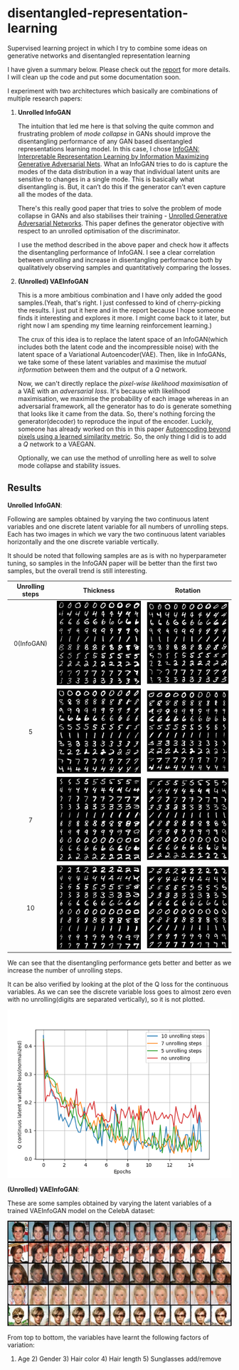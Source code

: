 # disentangled-representation-learning
Supervised learning project in which I try to combine some ideas on generative networks and disentangled representation learning

I have given a summary below. Please check out the [report](report.pdf) for more details.
I will clean up the code and put some documentation soon.



I experiment with two architectures which basically are combinations of multiple research papers:

1. **Unrolled InfoGAN**

   The intuition that led me here is that solving the quite common and frustrating problem of *mode collapse* in GANs should improve the disentangling performance of any GAN based disentangled representations learning model. In this case, I chose [InfoGAN: Interpretable Representation Learning by Information Maximizing Generative Adversarial Nets](<https://arxiv.org/abs/1606.03657>). What an InfoGAN tries to do is capture the modes of the data distribution in a way that individual latent units are sensitive to changes in a single mode. This is basically what disentangling is. But, it can’t do this if the generator can’t even capture all the modes of the data.

   There's this really good paper that tries to solve the problem of mode collapse in GANs and also stabilises their training - [Unrolled Generative Adversarial Networks](<https://arxiv.org/abs/1611.02163>). This paper defines the generator objective with respect to an unrolled optimisation of the discriminator.

   I use the method described in the above paper and check how it affects the disentangling performance of InfoGAN. I see a clear correlation between *unrolling* and increase in disentangling performance both by qualitatively observing samples and quantitatively comparing the losses.



2. **(Unrolled) VAEInfoGAN**

   This is a more ambitious combination and I have only added the good samples.(Yeah, that's right. I just confessed to kind of cherry-picking the results. I just put it here and in the report because I hope someone finds it interesting and explores it more. I might come back to it later, but right now I am spending my time learning reinforcement learning.)

   The crux of this idea is to replace the latent space of an InfoGAN(which includes both the latent code and the incompressible noise) with the latent space of a Variational Autoencoder(VAE). Then, like in InfoGANs, we take some of these latent variables and maximise the *mutual information* between them and the output of a *Q* network.

   Now, we can't directly replace the *pixel-wise likelihood maximisation* of a VAE with an *adversarial loss*. It's because with likelihood maximisation, we maximise the probability of each image whereas in an adversarial framework, all the generator has to do is generate something that looks like it came from the data. So, there's nothing forcing the generator(decoder) to reproduce the input of the encoder. Luckily, someone has already worked on this in this paper [Autoencoding beyond pixels using a learned similarity metric](<https://arxiv.org/abs/1512.09300>). So, the only thing I did is to add a *Q* network to a VAEGAN.

   Optionally, we can use the method of unrolling here as well to solve mode collapse and stability issues.



## Results

**Unrolled InfoGAN**:

Following are samples obtained by varying the two continuous latent variables and one discrete latent variable for all numbers of unrolling steps. Each has two images in which we vary the two continuous latent variables horizontally and the one discrete variable vertically.

It should be noted that following samples are as is with no hyperparameter tuning, so samples in the InfoGAN paper will be better than the first two samples, but the overall trend is still interesting.

|Unrolling steps|                    Thickness                    |                    Rotation                    |
| :-----------: | :---------------------------------------------------: | :---------------------------------------------------: |
| 0(InfoGAN) | ![](unrolled_infogan/samples/sample_continous1_0.png) | ![](unrolled_infogan/samples/sample_continous2_0.png) |
| 5           | ![](unrolled_infogan/samples/sample_continous1_5.png) | ![](unrolled_infogan/samples/sample_continous2_5.png) |
| 7           | ![](unrolled_infogan/samples/sample_continous1_7.png) | ![](unrolled_infogan/samples/sample_continous2_7.png) |
| 10           | ![](unrolled_infogan/samples/sample_continous1_10.png) | ![](unrolled_infogan/samples/sample_continous2_10.png) |

We can see that the disentangling performance gets better and better as we increase the number of unrolling steps.



It can be also verified by looking at the plot of the Q loss for the continuous variables. As we can see the discrete variable loss goes to almost zero even with no unrolling(digits are separated vertically), so it is not plotted.

![](unrolled_infogan/samples/lossesQCon.png)



**(Unrolled) VAEInfoGAN**:

These are some samples obtained by varying the latent variables of a trained VAEInfoGAN model on the CelebA dataset:

![](vaeinfogan/samples/latent.jpeg)

From top to bottom, the variables have learnt the following factors of variation:
1) Age 2) Gender 3) Hair color 4) Hair length 5) Sunglasses add/remove